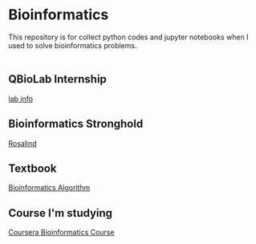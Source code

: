 # Bioinformatics

This repository is for collect python codes and jupyter notebooks when I used to solve bioinformatics problems.  
<br/>

## QBioLab Internship

[lab info](https://qbio.io)  

## Bioinformatics Stronghold

[Rosalind](https://rosalind.info/problems/tree-view/)

## Textbook

[Bioinformatics Algorithm](https://www.bioinformaticsalgorithms.org/bioinformatics-chapter-1)

###

## Course I'm studying

[Coursera Bioinformatics Course](https://www.coursera.org/specializations/bioinformatics)
